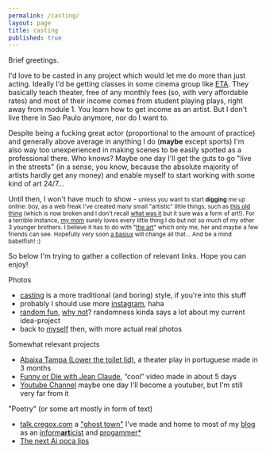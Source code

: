 ```yaml
---
permalink: /casting/
layout: page
title: casting
published: true
---
```


Brief greetings.

I'd love to be casted in any project which would let me do more than just acting. Ideally I'd be getting classes in some cinema group like [ETA](http://www.estudiodetreinamento.com.br/). They basically teach theater, free of any monthly fees (so, with very affordable rates) and most of their income comes from student playing plays, right away from module 1. You learn how to get income as an artist. But I don't live there in Sao Paulo anymore, nor do I want to.

Despite being a fucking great actor (proportional to the amount of practice) and generally above average in anything I do (**maybe** except sports) I'm also way too unexperienced in making scenes to be easily spotted as a professional there. Who knows? Maybe one day I'll get the guts to go "live in the streets" (in a sense, you know, because the absolute majority of artists hardly get any money) and enable myself to start working with some kind of art 24/7...

Until then, I won't have much to show - <small>unless you want to start **digging** me up online: boy, as a web freak I've created many small "artistic" little things, such as [this old thing](https://en.wikipedia.org/wiki/User:Cregox/-%3F_wiki%3F) (which is now broken and I don't recall [what was it](https://en.wikipedia.org/w/index.php?title=User:Cregox&oldid=220362058) but it sure was a form of art!). For a terrible instance, [my mom](https://www.quora.com/What-kind-of-hobbies-do-highly-intelligent-i-e-those-with-intelligence-levels-beyond-the-exceptional-people-have/answer/Caue-Rego?srid=ptsW) surely loves every little thing I do but not so much of my other 3 younger brothers. I believe it has to do with "[the art](https://github.com/cauerego/cauerego.github.io/wiki/a-novel-about-the-other-novel)" which only me, her and maybe a few friends can see. Hopefully very soon [a basiux](http://basiux.org) will change all that... And be a mind babelfish! :)</small>

So below I'm trying to gather a collection of relevant links. Hope you can enjoy!

Photos

- [casting](https://b.cregox.com/caue-casting) is a more traditional (and boring) style, if you're into this stuff
- probably I should use more [instagram](https://www.instagram.com/cregox/), haha
- [random fun](/random), [why not](http://talk.cregox.com/t/focus-on-mario-forget-the-rest-of-universe/7919)? randomness kinda says a lot about my current idea-project
- back to [myself](/myself) then, with more actual real photos

Somewhat relevant projects

- [Abaixa Tampa (Lower the toilet lid)](http://abaixatampa.wordpress.com/), a theater play in portuguese made in 3 months
- [Funny or Die with Jean Claude](http://www.funnyordie.com/videos/f6f674e14c/just-a-regular-damme-day), “cool” video made in about 5 days
- [Youtube Channel](https://www.youtube.com/c/CaueRego) maybe one day I'll become a youtuber, but I'm still very far from it

"Poetry" (or some art mostly in form of text)

- [talk.cregox.com](http://talk.cregox.com/) a ["ghost town"](http://talk.cregox.com/t/a-beginning-for-the-forums-here/7#7) I've made and home to most of my [blog](/blog) as an [inform**art**icist](http://talk.cregox.com/t/to-kstanley-can-a-neat-mario-start-up-a-basiux/7914) and [progammer*](http://talk.cregox.com/t/yeah-im-also-a-progammer/7676)
- [The next Ai poca lips](http://blog.cregox.com/the-next-ai-poca-lips-r23K6m6)
